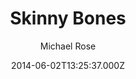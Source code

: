 ---
title: Skinny Bones
github: 'https://github.com/mmistakes/jekyll-theme-skinny-bones'
demo: 'https://mmistakes.github.io/jekyll-theme-skinny-bones/'
author: Michael Rose
ssg:
  - Jekyll
cms:
  - No Cms
date: 2014-06-02T13:25:37.000Z
github_branch: master
description: A Jekyll starter with a variety of flexible layouts and components.
stale: true
---